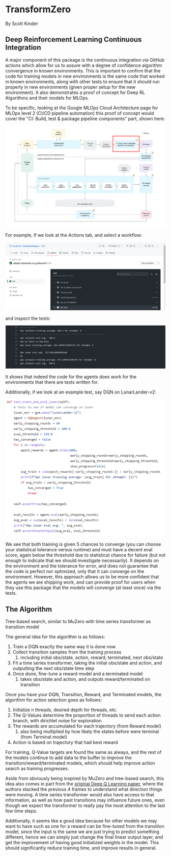 # TransformZero

By Scott Kinder

## Deep Reinforcement Learning Continuous Integration

A major component of this package is the continuous integration via GitHub actions which allow for
us to assure with a degree of confidence algorithm convergence in known environments. This is important to 
confirm that the code for training models in new environments is the same code that worked in known environments, 
along with other tests to ensure that it should run properly in new environments (given proper setup for the 
new environment). It also demonstrates a proof of concept for Deep RL Algorithms and their models for MLOps.

To be specific, looking at the Google MLOps Cloud Architecture page for MLOps level 2 (CI/CD pipeline automation)
this proof of concept would cover the "CI: Build, test & package pipeline components" part, shown here:

![Continuous Integration Workflow](images/ci-pipeline-google.PNG)

For example, if we look at the Actions tab, and select a workflow:

![Continuous Integration Workflow](images/ci-body.PNG)

and inspect the tests:

![Continuous Integration Workflow](images/ci-output.PNG)

It shows that indeed the code for the agents does work for the environments that there are tests written for.

Additionally, if we look at an example test, say DQN on LunarLander-v2:

![Continuous Integration Workflow](images/ci-code.PNG)

We see that both training is given 5 chances to converge (you can choose your statistical tolerance versus runtime)
and must have a decent eval score, again below the threshold due to statistical chance for failure (but not enough to
indicate that we should investigate necessarily). It depends on the environment and the tolerance for error,
and does not guarantee that the code is perfect nor optimized, only that it can converge on the environment.
However, this approach allows us to be more confident that the agents we are shipping work, and can provide proof
for users when they use this package that the models will converge (at least once) via the tests.

## The Algorithm

Tree-based search, similar to MuZero with time series transformer as transition model

The general idea for the algorithm is as follows:

1. Train a DQN exactly the same way it is done now
2. Collect transition samples from the training process
   1. including initial obs/state, action, reward, terminated, next obs/state
3. Fit a time series transformer, taking the initial obs/state and action, and outputting the next obs/state time step
4. Once done, fine-tune a reward model and a terminated model
   1. takes obs/state and action, and outputs reward/terminated on transition

Once you have your DQN, Transition, Reward, and Terminated models, the algorithm for action selection goes as follows:

1. Initialize n threads, desired depth for threads, etc.
2. The Q-Values determine the proportion of threads to send each action branch, with dirichlet noise for exploration
3. The rewards are accumulated for each trajectory (from Reward model)
   1. also being multiplied by how likely the states before were terminal (from Terminal model)
4. Action is based on trajectory that had best reward

For training, Q-Value targets are found the same as always, and the rest of the models continue to add data to the 
buffer to improve the transition/reward/terminated models, which should help improve action search as training 
progresses.

Aside from obviously being inspired by MuZero and tree-based search, this idea also comes in part from 
the [original Deep Q Learning paper](https://arxiv.org/abs/1312.5602), where the authors stacked the previous 
4 frames to understand what direction things were moving. A time series transformer would also have 
access to that information, as well as how past transitions may influence future ones, even though we expect 
the transformer to really pay the most attention to the last few time steps.

Additionally, it seems like a good idea because for other models we may want to have such as one for 
a reward can be fine-tuned from the transition model, since the input is the same we are just trying to 
predict something different, hence we can simply just change the final linear output layer, and get the improvement
of having good initialized weights in the model. This should significantly reduce training time,
and improve results in general.